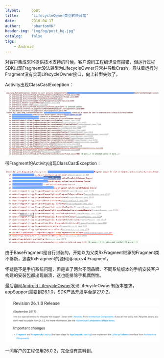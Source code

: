 ```yaml
---
layout:     post
title:      "LifecycleOwner类型转换异常"
date:       2018-04-17
author:     "phantomVK"
header-img: "img/bg/post_bg.jpg"
catalog:    false
tags:
    - Android
---
```




对客户集成SDK提供技术支持的时候，客户源码工程编译没有报错，但运行过程SDK出现Fragment没法转型为LifecycleOwner异常并导致Crash，意味着运行时Fragment没有实现LifecycleOwner接口，向上转型失败了。

Activity出现ClassCastException：

![错误日志](/img/android/LifecycleOwner_CCE_0.jpg)

带Fragment的Activity出现ClassCastException：

![错误日志](/img/android/LifecycleOwner_CCE_1.png)

由于BaseFragment是自行封装的，开始以为父类RxFragment继承的Fragment类不够新，追查RxFragment的源码用app.v4.Fragment。

怀疑是不是手机系统问题，但是查了两台不同品牌、不同系统版本的手机安装客户构建的安装包都出现崩溃，这也能排除手机偶然性。

最后翻阅[Android LifecycleOwner](https://developer.android.com/topic/libraries/support-library/revisions.html#26-1-0)发现LifecycleOwner有版本要求，appSupport需要到26.1.0，SDK产品开发平台是27.0.2。

![错误日志](/img/android/LifecycleOwner_26.1.0.png)

一问客户的工程仅用26.0.2，完全没有意料到。

